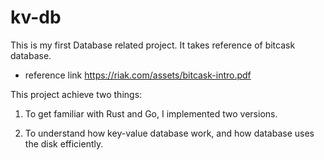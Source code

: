 # kv-db

This is my first Database related project. It takes reference of bitcask database. 
- reference link 
https://riak.com/assets/bitcask-intro.pdf

This project achieve two things: 

1. To get familiar with Rust and Go, I implemented two versions.

2. To understand how key-value database work, and how database uses the disk efficiently.
